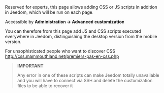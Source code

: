 Reserved for experts, this page allows adding CSS or JS scripts
in addition in Jeedom, which will be run on each page.

Accessible by **Administration → Advanced customization**

You can therefore from this page add JS and CSS scripts
executed everywhere in Jeedom, distinguishing the desktop version from the
mobile version.

For unsophisticated people who want to discover CSS
<http://css.mammouthland.net/premiers-pas-en-css.php>

> **IMPORTANT**
>
> Any error in one of these scripts can make Jeedom totally
> unavailable and you will have to connect via SSH and delete the
> customization files to be able to recover it
